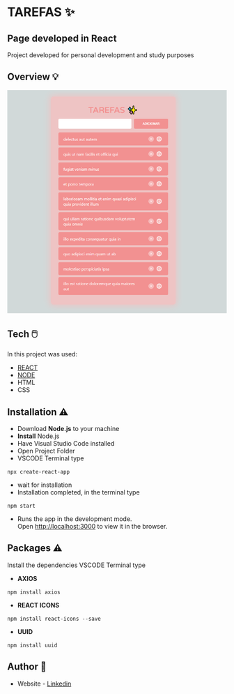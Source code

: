 # TAREFAS ✨

## Page developed in React

Project developed for personal development and study purposes

## Overview 💡

![img](https://github.com/ananegridev/tarefas-react/blob/main/public/design.PNG)


## Tech 🖱️

In this project was used:

- [REACT](https://reactjs.org/)
- [NODE](https://nodejs.org/en/)
- HTML
- CSS

## Installation ⚠️

- Download **Node.js** to your machine
- **Install** Node.js
- Have Visual Studio Code installed
- Open Project Folder
- VSCODE Terminal type

```
npx create-react-app
```

- wait for installation
- Installation completed, in the terminal type

```
npm start
```

- Runs the app in the development mode.\
  Open [http://localhost:3000](http://localhost:3000) to view it in the browser.

## Packages ⚠️

Install the dependencies
VSCODE Terminal type

- **AXIOS**

```
npm install axios
```

- **REACT ICONS**

```
npm install react-icons --save
```

- **UUID**

```
npm install uuid
```

## Author 🙋

- Website - [Linkedin](https://www.linkedin.com/in/apnmacedo/)
